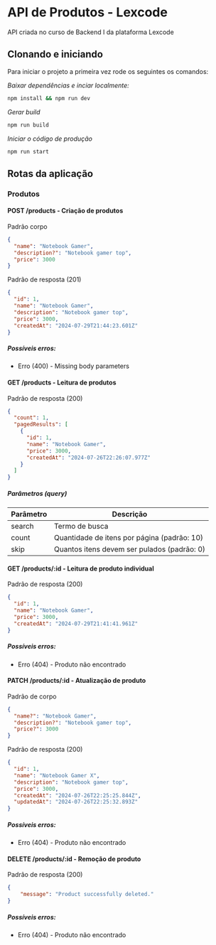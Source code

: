 # API de Produtos - Lexcode

API criada no curso de Backend I da plataforma Lexcode

## Clonando e iniciando

Para iniciar o projeto a primeira vez rode os seguintes os comandos:

_Baixar dependências e inciar localmente:_

```bash
npm install && npm run dev
```

_Gerar build_

```bash
npm run build
```

_Iniciar o código de produção_

```bash
npm run start
```

## Rotas da aplicação

### Produtos

#### POST /products - Criação de produtos

Padrão corpo

```json
{
  "name": "Notebook Gamer",
  "description?": "Notebook gamer top",
  "price": 3000
}
```

Padrão de resposta (201)

```json
{
  "id": 1,
  "name": "Notebook Gamer",
  "description": "Notebook gamer top",
  "price": 3000,
  "createdAt": "2024-07-29T21:44:23.601Z"
}
```

##### Possíveis erros:

- Erro (400) - Missing body parameters

#### GET /products - Leitura de produtos

Padrão de resposta (200)

```json
{
  "count": 1,
  "pagedResults": [
    {
      "id": 1,
      "name": "Notebook Gamer",
      "price": 3000,
      "createdAt": "2024-07-26T22:26:07.977Z"
    }
  ]
}
```

##### Parâmetros (query)

| Parâmetro | Descrição                                   |
| --------- | ------------------------------------------- |
| search    | Termo de busca                              |
| count     | Quantidade de itens por página (padrão: 10) |
| skip      | Quantos itens devem ser pulados (padrão: 0) |

#### GET /products/:id - Leitura de produto individual

Padrão de resposta (200)

```json
{
  "id": 1,
  "name": "Notebook Gamer",
  "price": 3000,
  "createdAt": "2024-07-29T21:41:41.961Z"
}
```

##### Possíveis erros:

- Erro (404) - Produto não encontrado

#### PATCH /products/:id - Atualização de produto

Padrão de corpo

```json
{
  "name?": "Notebook Gamer",
  "description?": "Notebook gamer top",
  "price?": 3000
}
```

Padrão de resposta (200)

```json
{
  "id": 1,
  "name": "Notebook Gamer X",
  "description": "Notebook gamer top",
  "price": 3000,
  "createdAt": "2024-07-26T22:25:25.844Z",
  "updatedAt": "2024-07-26T22:25:32.893Z"
}
```

##### Possíveis erros:

- Erro (404) - Produto não encontrado

#### DELETE /products/:id - Remoção de produto

Padrão de resposta (200)

```json
{
	"message": "Product successfully deleted."
}
```

##### Possíveis erros:

- Erro (404) - Produto não encontrado
